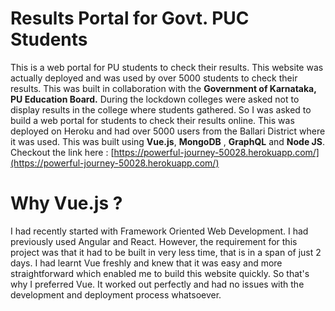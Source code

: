 # Results Portal for Govt. PUC Students
This is a web portal for PU students to check their results. This website was actually deployed and was used by over 5000 students to check their results. This was built in collaboration with the **Government of Karnataka, PU Education Board.** 
During the lockdown colleges were asked not to display results in the college where students gathered. So I was asked to build a web portal for students to check their results online. This was deployed on Heroku and had over 5000 users from the Ballari District where it was used.
This was built using **Vue.js**, **MongoDB** , **GraphQL** and **Node JS**.
Checkout the link here : [https://powerful-journey-50028.herokuapp.com/](https://powerful-journey-50028.herokuapp.com/)

# Why Vue.js ?

I had recently started with Framework Oriented Web Development. I had previously used Angular and React. However, the requirement for this project was that it had to be built in very less time, that is in a span of just 2 days. I had learnt Vue freshly and knew that it was easy and more straightforward which enabled me to build this website quickly. So that's why I preferred Vue. It worked out perfectly and had no issues with the development and deployment process whatsoever.


